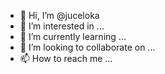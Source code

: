 - 👋 Hi, I’m @juceloka
- 👀 I’m interested in ...
- 🌱 I’m currently learning ...
- 💞️ I’m looking to collaborate on ...
- 📫 How to reach me ...

<!---
juceloka/juceloka is a ✨ special ✨ repository because its `README.md` (this file) appears on your GitHub profile.
You can click the Preview link to take a look at your changes.
--->
